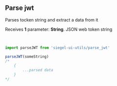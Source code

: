 ## Parse jwt

Parses tocken string and extract a data from it<br />

Receives **1** parameter: **String**. JSON web token string

<br />

```js
import parseJWT from 'siegel-ui-utils/parse_jwt'

parseJWT(someString)
/*
    {
        ...parsed data
    }
*/

```